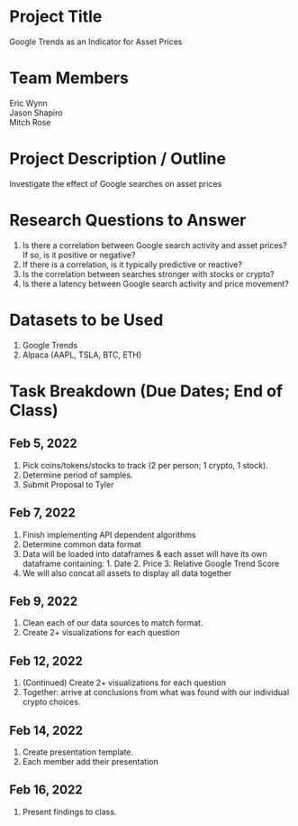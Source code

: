 # Project Title

Google Trends as an Indicator for Asset Prices

# Team Members

Eric Wynn  
Jason Shapiro  
Mitch Rose

# Project Description / Outline

Investigate the effect of Google searches on asset prices

# Research Questions to Answer

1. Is there a correlation between Google search activity and asset prices? If so, is it positive or negative?
1. If there is a correlation, is it typically predictive or reactive?
1. Is the correlation between searches stronger with stocks or crypto?
1. Is there a latency between Google search activity and price movement?

# Datasets to be Used

1. Google Trends
1. Alpaca (AAPL, TSLA, BTC, ETH)

# Task Breakdown (Due Dates; End of Class)

## Feb 5, 2022

1. Pick coins/tokens/stocks to track (2 per person; 1 crypto, 1 stock).
1. Determine period of samples.
1. Submit Proposal to Tyler

## Feb 7, 2022

1. Finish implementing API dependent algorithms
1. Determine common data format
  1. Data will be loaded into dataframes & each asset will have its own dataframe containing:
    1. Date
    2. Price
    3. Relative Google Trend Score
  1. We will also concat all assets to display all data together

## Feb 9, 2022

1. Clean each of our data sources to match format.
1. Create 2+ visualizations for each question

## Feb 12, 2022

1. (Continued) Create 2+ visualizations for each question
1. Together: arrive at conclusions from what was found with our individual crypto choices.

## Feb 14, 2022

1. Create presentation template.
1. Each member add their presentation

## Feb 16, 2022

1. Present findings to class.
